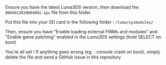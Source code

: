 Ensure you have the latest Luma3DS version, then download the `0004013020004002.ips` file from this folder.

Put this file into your SD card in the following folder : `/luma/sysmodules/`

Then, ensure you have "Enable loading external FIRMs and modules" and "Enable game patching" enabled in the Luma3DS settings (hold SELECT on boot)

You're all set ! If anything goes wrong (eg. : console crash on boot), simply delete the file and send a GitHub issue in this repository
